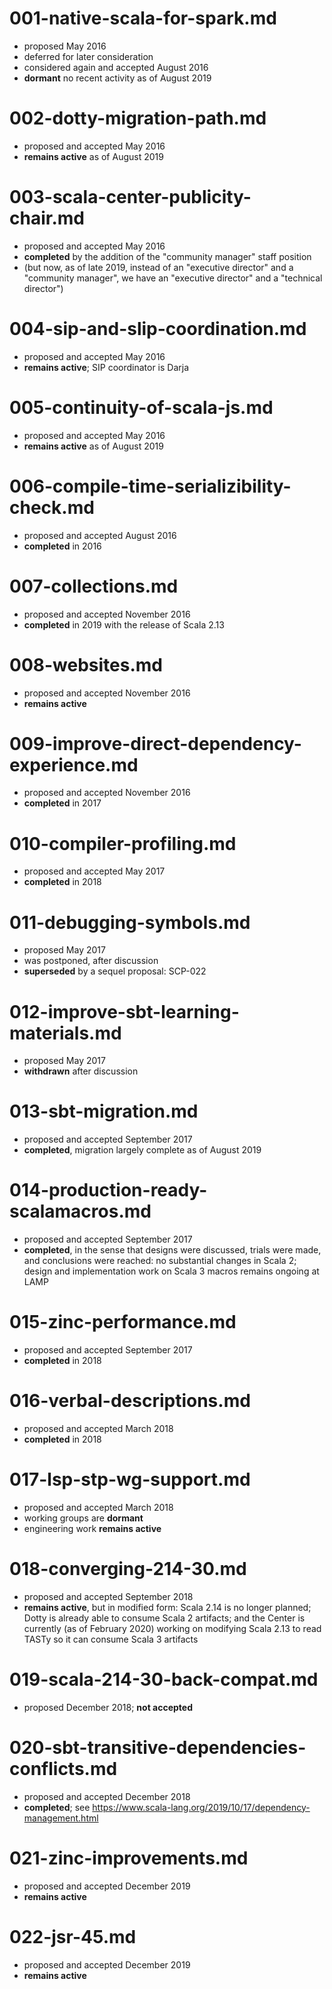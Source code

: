 # 001-native-scala-for-spark.md

* proposed May 2016
* deferred for later consideration
* considered again and accepted August 2016
* **dormant** no recent activity as of August 2019

# 002-dotty-migration-path.md

* proposed and accepted May 2016
* **remains active** as of August 2019

# 003-scala-center-publicity-chair.md

* proposed and accepted May 2016
* **completed** by the addition of the "community manager" staff position
* (but now, as of late 2019, instead of an "executive director" and a
  "community manager", we have an "executive director" and a
  "technical director")

# 004-sip-and-slip-coordination.md

* proposed and accepted May 2016
* **remains active**; SIP coordinator is Darja

# 005-continuity-of-scala-js.md

* proposed and accepted May 2016
* **remains active** as of August 2019

# 006-compile-time-serializibility-check.md

* proposed and accepted August 2016
* **completed** in 2016

# 007-collections.md

* proposed and accepted November 2016
* **completed** in 2019 with the release of Scala 2.13

# 008-websites.md

* proposed and accepted November 2016
* **remains active**

# 009-improve-direct-dependency-experience.md

* proposed and accepted November 2016
* **completed** in 2017

# 010-compiler-profiling.md

* proposed and accepted May 2017
* **completed** in 2018

# 011-debugging-symbols.md

* proposed May 2017
* was postponed, after discussion
* **superseded** by a sequel proposal: SCP-022

# 012-improve-sbt-learning-materials.md

* proposed May 2017
* **withdrawn** after discussion

# 013-sbt-migration.md

* proposed and accepted September 2017
* **completed**, migration largely complete as of August 2019

# 014-production-ready-scalamacros.md

* proposed and accepted September 2017
* **completed**, in the sense that designs were discussed, trials
  were made, and conclusions were reached: no substantial changes
  in Scala 2; design and implementation work on Scala 3 macros remains
  ongoing at LAMP

# 015-zinc-performance.md

* proposed and accepted September 2017
* **completed** in 2018

# 016-verbal-descriptions.md

* proposed and accepted March 2018
* **completed** in 2018

# 017-lsp-stp-wg-support.md

* proposed and accepted March 2018
* working groups are **dormant**
* engineering work **remains active**

# 018-converging-214-30.md

* proposed and accepted September 2018
* **remains active**, but in modified form: Scala 2.14
  is no longer planned; Dotty is already able to consume
  Scala 2 artifacts; and the Center is currently (as of February 2020)
  working on modifying Scala 2.13 to read TASTy so it can
  consume Scala 3 artifacts

# 019-scala-214-30-back-compat.md

* proposed December 2018; **not accepted**

# 020-sbt-transitive-dependencies-conflicts.md

* proposed and accepted December 2018
* **completed**; see https://www.scala-lang.org/2019/10/17/dependency-management.html

# 021-zinc-improvements.md

* proposed and accepted December 2019
* **remains active**

# 022-jsr-45.md

* proposed and accepted December 2019
* **remains active**
